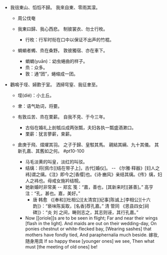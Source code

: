 - 我徂東山、慆慆不歸。
我來自東、零雨其濛。

    - 周公伐奄
    - 我東曰歸、我心西悲。
制彼裳衣、勿士行枚。

        - 行枚：行军时衔在口中以保证不出声的竹棍。
    - 蜎蜎者蠋、烝在桑野。
敦彼獨宿、亦在車下。
        - 蜎蜎(yuān)：幼虫蜷曲的样子。
        - 烝：众多。
        - 敦：通“团”，蜷缩成一团。
- 鸛鳴于垤、婦歎于室。
洒掃穹窒、我征聿至。

    - 垤(dié)：小土丘。
    - 聿：语气助词，将要。
    - 有敦瓜苦、烝在栗薪。
自我不見、于今三年。
        - 古俗在婚礼上剖瓠瓜成两张瓢，夫妇各执一瓢盛酒漱口。
        - 栗薪：犹言蓼薪，束薪。
    - 倉庚于飛、熠燿其羽。
之子于歸、皇駁其馬。
親結其縭、九十其儀。
其新孔嘉、其舊如之何。 #pt10-100

        - 马毛淡黄的叫皇，淡红的叫驳。
        - 结缡：将[佩巾][结在带子上]，古代[婚仪]。 -- 《尔雅·释器》[妇人之袆]谓之缡。《注》即今之[香缨]也。《诗·豳风》亲结其缡。《传》缡，妇人之袆也。母戒女施衿结帨。
        - 她新婚时非常美 -- 郑玄 笺：“嘉，善也，[其新来时][甚善]。” 高亨 注：“孔，甚也。嘉，美好。” 
            - 唐 韩愈 《[奉和][杜相公][太清宫][纪事]陈诚上[李相公][十六韵]》：“亵味陈奚取，[名香]荐孔嘉。” 
清 管同 《恩县四女[祠碑]》：“炎 刘 之间，畴则志之，其志则诬，其行孔嘉。”
        - Now [[oriole]]s are to be seen in flight;
Far and near their wings [flash in the light].
And maids are out on their wedding-day,
On ponies chestnut or white-flecked bay,
[Wearing sashes] that mothers have fondly tied,
And paraphernalia much beside. 嫁妆, 随身用具
If so happy these [younger ones] we see,
Then what must [the meeting of old ones] be!
